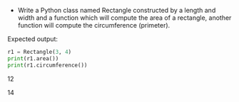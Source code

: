 * Write a Python class named Rectangle constructed by a length and width and a function which will compute the area of a rectangle, another function will compute the 
circumference (primeter).

Expected output:

```py
r1 = Rectangle(3, 4)
print(r1.area())
print(r1.circumference())
```
12

14